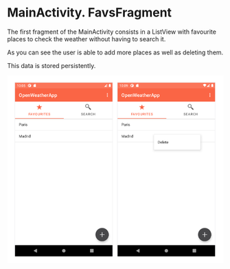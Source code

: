 # MainActivity. FavsFragment

The first fragment of the MainActivity consists in a ListView with favourite places to check the weather without having to search it. 

As you can see the user is able to add more places as well as deleting them.

This data is stored persistently.

![FavsFragment](img/favs_fragment.png)